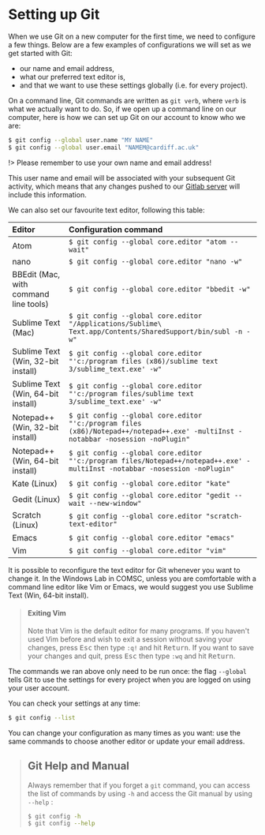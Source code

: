 # Setting up Git

When we use Git on a new computer for the first time, we need to configure a few things. Below are a few examples of configurations we will set as we get started with Git:

-   our name and email address,
-   what our preferred text editor is,
-   and that we want to use these settings globally (i.e. for every project).

On a command line, Git commands are written as `git verb`, where `verb` is what we actually want to do. So, if we open up a command line on our computer, here is how we can set up Git on our account to know who we are:

```bash
$ git config --global user.name "MY NAME"
$ git config --global user.email "NAMEM@cardiff.ac.uk"
```

!> Please remember to use your own name and email address!

This user name and email will be associated with your subsequent Git activity, which means that any changes pushed to our [Gitlab server](https://git.cardiff.ac.uk) will include this information.

We can also set our favourite text editor, following this table:

| Editor                                | Configuration command                                                                                                            |
| :------------------------------------ | :------------------------------------------------------------------------------------------------------------------------------- |
| Atom                                  | `$ git config --global core.editor "atom --wait"`                                                                                |
| nano                                  | `$ git config --global core.editor "nano -w"`                                                                                    |
| BBEdit (Mac, with command line tools) | `$ git config --global core.editor "bbedit -w"`                                                                                  |
| Sublime Text (Mac)                    | `$ git config --global core.editor "/Applications/Sublime\ Text.app/Contents/SharedSupport/bin/subl -n -w"`                      |
| Sublime Text (Win, 32-bit install)    | `$ git config --global core.editor "'c:/program files (x86)/sublime text 3/sublime_text.exe' -w"`                                |
| Sublime Text (Win, 64-bit install)    | `$ git config --global core.editor "'c:/program files/sublime text 3/sublime_text.exe' -w"`                                      |
| Notepad++ (Win, 32-bit install)       | `$ git config --global core.editor "'c:/program files (x86)/Notepad++/notepad++.exe' -multiInst -notabbar -nosession -noPlugin"` |
| Notepad++ (Win, 64-bit install)       | `$ git config --global core.editor "'c:/program files/Notepad++/notepad++.exe' -multiInst -notabbar -nosession -noPlugin"`       |
| Kate (Linux)                          | `$ git config --global core.editor "kate"`                                                                                       |
| Gedit (Linux)                         | `$ git config --global core.editor "gedit --wait --new-window"`                                                                  |
| Scratch (Linux)                       | `$ git config --global core.editor "scratch-text-editor"`                                                                        |
| Emacs                                 | `$ git config --global core.editor "emacs"`                                                                                      |
| Vim                                   | `$ git config --global core.editor "vim"`                                                                                        |

It is possible to reconfigure the text editor for Git whenever you want to change it. In the Windows Lab in COMSC, unless you are comfortable with a command line editor like Vim or Emacs, we would suggest you use Sublime Text (Win, 64-bit install).

> #### Exiting Vim
>
> Note that Vim is the default editor for many programs. If you haven't used Vim before and wish to exit a session without saving your changes, press <kbd>Esc</kbd> then type `:q!` and hit <kbd>Return</kbd>.
> If you want to save your changes and quit, press <kbd>Esc</kbd> then type `:wq` and hit <kbd>Return</kbd>.

The commands we ran above only need to be run once: the flag `--global` tells Git to use the settings for every project when you are logged on using your user account.

You can check your settings at any time:

```bash
$ git config --list
```

You can change your configuration as many times as you want: use the same commands to choose another editor or update your email address.

> ## Git Help and Manual
>
> Always remember that if you forget a `git` command, you can access the list of commands by using `-h` and access the Git manual by using `--help` :
>
> ```bash
> $ git config -h
> $ git config --help
> ```
